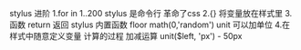 stylus 进阶
1.for in 1..200
stylus 是命令行 革命了css
2.{} 将变量放在样式里
3.函数 return 返回
 stylus 内置函数
 floor math(0,'random')
 unit 可以加单位
4.在样式中随意定义变量 计算的过程
加减运算 unit($left, 'px') - 50px